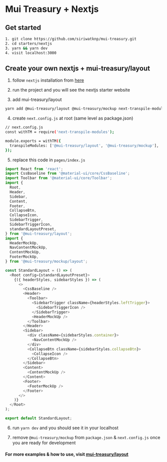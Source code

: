 # Mui Treasury + Nextjs

## Get started

```bash
1. git clone https://github.com/siriwatknp/mui-treasury.git
2. cd starters/nextjs
3. yarn && yarn dev
4. visit localhost:3000
```

## Create your own nextjs + mui-treasury/layout

1. follow `nextjs` installation from [here](https://nextjs.org/docs)

2. run the project and you will see the nextjs starter website

3. add mui-treasury/layout

```bash
yarn add @mui-treasury/layout @mui-treasury/mockup next-transpile-modules
```

4. create `next.config.js` at root (same level as package.json)

```bash
// next.config.js
const withTM = require('next-transpile-modules');

module.exports = withTM({
  transpileModules: ['@mui-treasury/layout', '@mui-treasury/mockup'],
});
```

5. replace this code in `pages/index.js`

```js
import React from 'react';
import CssBaseline from '@material-ui/core/CssBaseline';
import Toolbar from '@material-ui/core/Toolbar';
import {
  Root,
  Header,
  Sidebar,
  Content,
  Footer,
  CollapseBtn,
  CollapseIcon,
  SidebarTrigger,
  SidebarTriggerIcon,
  standardLayoutPreset,
} from '@mui-treasury/layout';
import {
  HeaderMockUp,
  NavContentMockUp,
  ContentMockUp,
  FooterMockUp,
} from '@mui-treasury/mockup/layout';

const StandardLayout = () => (
  <Root config={standardLayoutPreset}>
    {({ headerStyles, sidebarStyles }) => (
      <>
        <CssBaseline />
        <Header>
          <Toolbar>
            <SidebarTrigger className={headerStyles.leftTrigger}>
              <SidebarTriggerIcon />
            </SidebarTrigger>
            <HeaderMockUp />
          </Toolbar>
        </Header>
        <Sidebar>
          <div className={sidebarStyles.container}>
            <NavContentMockUp />
          </div>
          <CollapseBtn className={sidebarStyles.collapseBtn}>
            <CollapseIcon />
          </CollapseBtn>
        </Sidebar>
        <Content>
          <ContentMockUp />
        </Content>
        <Footer>
          <FooterMockUp />
        </Footer>
      </>
    )}
  </Root>
);

export default StandardLayout;
```

6. run `yarn dev` and you should see it in your localhost

7. remove `@mui-treasury/mockup` from `package.json` & `next.config.js` once you are ready for development

#### For more examples & how to use, visit [mui-treasury/layout](https://mui-treasury/layout)
